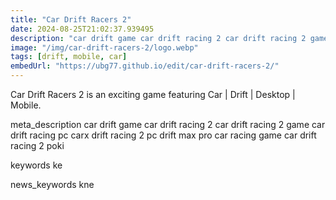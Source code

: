 ```yaml
---
title: "Car Drift Racers 2"
date: 2024-08-25T21:02:37.939495
description: "car drift game car drift racing 2 car drift racing 2 game car drift racing pc carx drift racing 2 pc drift max pro car racing game car drift racing 2 poki"
image: "/img/car-drift-racers-2/logo.webp"
tags: [drift, mobile, car]
embedUrl: "https://ubg77.github.io/edit/car-drift-racers-2/"
---
```


Car Drift Racers 2 is an exciting game featuring Car | Drift | Desktop | Mobile.

meta_description
car drift game car drift racing 2 car drift racing 2 game car drift racing pc carx drift racing 2 pc drift max pro car racing game car drift racing 2 poki


keywords
ke


news_keywords
kne
